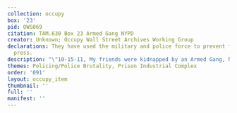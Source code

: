 ```yaml
---
collection: occupy
box: '23'
pid: OWS069
citation: TAM.630 Box 23 Armed Gang NYPD
creator: Unknown; Occupy Wall Street Archives Working Group
declarations: They have used the military and police force to prevent freedom of the
  press.
description: "\"10-15-11, My friends were kidnapped by an Armed Gang, NYPD"
themes: Policing/Police Brutality, Prison Industrial Complex
order: '091'
layout: occupy_item
thumbnail: ''
full: ''
manifest: ''
---
```


